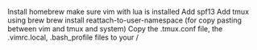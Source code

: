 Install homebrew
make sure vim with lua is installed
Add spf13
Add tmux using brew
brew install reattach-to-user-namespace (for copy pasting between vim and tmux
and system)
Copy the .tmux.conf file, the .vimrc.local, .bash_profile files to your /
